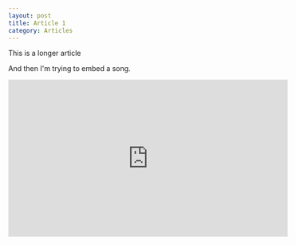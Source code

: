 ```yaml
---
layout: post
title: Article 1
category: Articles
---
```


This is a longer article

And then I'm trying to embed a song. 

<div class="videoWrapper">
<iframe width="560" height="315" src="https://www.youtube-nocookie.com/embed/KKAGWgbpSYU" title="YouTube video player" frameborder="0" allow="accelerometer; autoplay; clipboard-write; encrypted-media; gyroscope; picture-in-picture" allowfullscreen></iframe>
</div>
